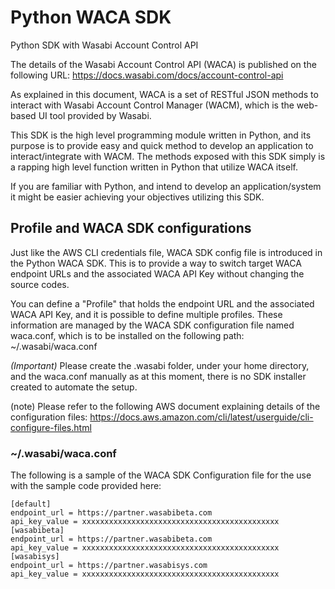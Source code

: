 # Python WACA SDK
Python SDK with Wasabi Account Control API

The details of the Wasabi Account Control API (WACA) is published on the following URL:
https://docs.wasabi.com/docs/account-control-api

As explained in this document, WACA is a set of RESTful JSON methods to interact with Wasabi Account Control Manager (WACM), which is the web-based UI tool provided by Wasabi.

This SDK is the high level programming module written in Python, and its purpose is to provide easy and quick method to develop an application to interact/integrate with WACM. The methods exposed with this SDK simply is a rapping high level function written in Python that utilize WACA itself.

If you are familiar with Python, and intend to develop an application/system it might be easier achieving your objectives utilizing this SDK.

## Profile and WACA SDK configurations
Just like the AWS CLI credentials file, WACA SDK config file is introduced in the Python WACA SDK.
This is to provide a way to switch target WACA endpoint URLs and the associated WACA API Key without changing the source codes.

You can define a "Profile" that holds the endpoint URL and the associated WACA API Key, and it is possible to define multiple profiles. These information are managed by the WACA SDK configuration file named waca.conf, which is to be installed on the following path:
~/.wasabi/waca.conf

*(Important)* Please create the .wasabi folder, under your home directory, and the waca.conf manually as at this moment, there is no SDK installer created to automate the setup.

(note) Please refer to the following AWS document explaining details of the configuration files:
https://docs.aws.amazon.com/cli/latest/userguide/cli-configure-files.html

### ~/.wasabi/waca.conf
The following is a sample of the WACA SDK Configuration file for the use with the sample code provided here:
```
[default]
endpoint_url = https://partner.wasabibeta.com
api_key_value = xxxxxxxxxxxxxxxxxxxxxxxxxxxxxxxxxxxxxxxxxxxx
[wasabibeta]
endpoint_url = https://partner.wasabibeta.com
api_key_value = xxxxxxxxxxxxxxxxxxxxxxxxxxxxxxxxxxxxxxxxxxxx
[wasabisys]
endpoint_url = https://partner.wasabisys.com
api_key_value = xxxxxxxxxxxxxxxxxxxxxxxxxxxxxxxxxxxxxxxxxxxx
```